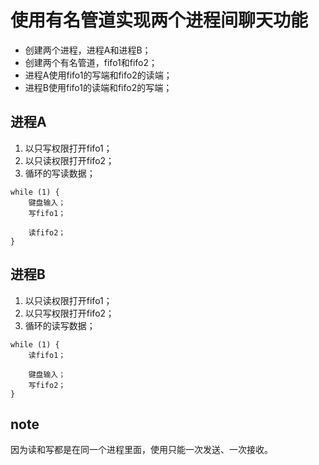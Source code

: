 # 使用有名管道实现两个进程间聊天功能

- 创建两个进程，进程A和进程B；
- 创建两个有名管道，fifo1和fifo2；
- 进程A使用fifo1的写端和fifo2的读端；
- 进程B使用fifo1的读端和fifo2的写端；

## 进程A
1. 以只写权限打开fifo1；
2. 以只读权限打开fifo2；
3. 循环的写读数据；
```
while (1) {
    键盘输入；
    写fifo1；
    
    读fifo2；
}
```

## 进程B
1. 以只读权限打开fifo1；
2. 以只写权限打开fifo2；
3. 循环的读写数据；
```
while (1) {
    读fifo1；

    键盘输入；
    写fifo2；
}
```

## note
因为读和写都是在同一个进程里面，使用只能一次发送、一次接收。